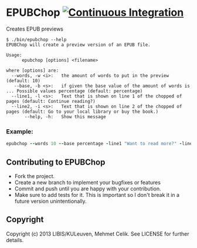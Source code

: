 EPUBChop [![Continuous Integration](https://travis-ci.org/mehmetc/EPUBChop.png?branch=master)](http://travis-ci.org/mehmetc/EPUBChop)
========

Creates EPUB previews

```
$ ./bin/epubchop --help
EPUBChop will create a preview version of an EPUB file.

Usage:
      epubchop [options] <filename>

where [options] are:
  --words, -w <i>:   the amount of words to put in the preview (default: 10)
   --base, -b <s>:   if given the base value of the amount of words is ... Possible values percentage (default: percentage)
  --line1, -l <s>:   Text that is shown on line 1 of the chopped of pages (default: Continue reading?)
  --line2, -i <s>:   Text that is shown on line 2 of the chopped of pages (default: Go to your local library or buy the book.)
       --help, -h:   Show this message
```

### Example:
```ruby
epubchop --words 10 --base percentage -line1 "Want to read more?" -line2 "Buy the book!" my.epub
```

## Contributing to EPUBChop
* Fork the project.
* Create a new branch to implement your bugfixes or features
* Commit and push until you are happy with your contribution.
* Make sure to add tests for it. This is important so I don't break it in a future version unintentionally.

## Copyright

Copyright (c) 2013 LIBIS/KULeuven, Mehmet Celik. See LICENSE for further details.
